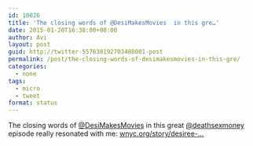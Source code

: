 ```yaml
---
id: 10026
title: 'The closing words of @DesiMakesMovies  in this gre…'
date: 2015-01-20T16:38:00+00:00
author: Avi
layout: post
guid: http://twitter-557638192703488001-post
permalink: /post/the-closing-words-of-desimakesmovies-in-this-gre/
categories:
  - none
tags:
  - micro
  - tweet
format: status
---
```

The closing words of [@DesiMakesMovies](http://twitter.com/DesiMakesMovies) in this great [@deathsexmoney](http://twitter.com/deathsexmoney) episode really resonated with me: [wnyc.org/story/desiree-…](http://www.wnyc.org/story/desiree-akhavans-breakthrough-breakup/)